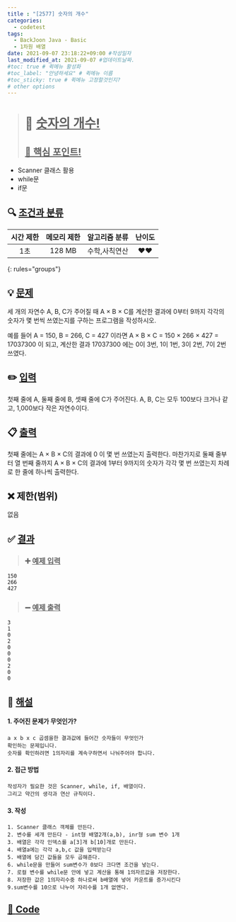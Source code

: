 ```yaml
---
title : "[2577] 숫자의 개수"
categories:
  - codetest
tags:
  - BackJoon Java - Basic
  - 1차원 배열
date: 2021-09-07 23:18:22+09:00 #작성일자
last_modified_at: 2021-09-07 #업데이트날짜.
#toc: true # 퀵메뉴 활성화
#toc_label: "안녕하세요" # 퀵메뉴 이름
#toc_sticky: true # 퀵메뉴 고정할것인지?
# other options
---
```

> # 📜 <u>숫자의 개수!</u> 
> ## <u>📌 핵심 포인트!</u> 
*  Scanner 클래스 활용
* while문
*  if문


## 🔍 <u>조건과 분류</u>

| 시간 제한  | 메모리 제한  |  알고리즘 분류 | 난이도 
|:-------------:|:---------------:|:-----------:|:---------:
| 1초 | 128 MB | 수학,사칙연산 | ❤️❤️ 
{: rules="groups"}

## 💡 <u>문제</u> 
세 개의 자연수 A, B, C가 주어질 때 A × B × C를 계산한 결과에 0부터 9까지 각각의 숫자가 몇 번씩 쓰였는지를 구하는 프로그램을 작성하시오.

예를 들어 A = 150, B = 266, C = 427 이라면 A × B × C = 150 × 266 × 427 = 17037300 이 되고, 계산한 결과 17037300 에는 0이 3번, 1이 1번, 3이 2번, 7이 2번 쓰였다.

## ✏️ <u>입력</u>
첫째 줄에 A, 둘째 줄에 B, 셋째 줄에 C가 주어진다. A, B, C는 모두 100보다 크거나 같고, 1,000보다 작은 자연수이다.

## 📋 <u>출력</u>
첫째 줄에는 A × B × C의 결과에 0 이 몇 번 쓰였는지 출력한다. 마찬가지로 둘째 줄부터 열 번째 줄까지 A × B × C의 결과에 1부터 9까지의 숫자가 각각 몇 번 쓰였는지 차례로 한 줄에 하나씩 출력한다.

## ❌ 제한(범위)
없음

## ✅ <u>결과</u>
> ### ➕ <u>예제 입력</u>
	150
	266
	427
		
> ### ➖ <u>예제 출력</u>
	3
	1
	0
	2
	0
	0
	0
	2
	0
	0

## 💭 <u>해설</u>
#### 1. 주어진 문제가 무엇인가?
	a x b x c 곱셈을한 결과값에 들어간 숫자들이 무엇인가
	확인하는 문제입니다.
	숫자를 확인하려면 1의자리를 계속구하면서 나눠주어야 합니다.

#### 2. 접근 방법
	작성자가 필요한 것은 Scanner, while, if, 배열이다.
	그리고 약간의 생각과 연산 규칙이다.

#### 3. 작성
	1. Scanner 클래스 객체를 만든다.
	2. 변수를 세개 만든다 - int형 배열2개(a,b), inr형 sum 변수 1개
	3. 배열은 각각 인덱스를 a[3]개 b[10]개로 만든다.
	4. 배열a에는 각각 a,b,c 값을 입력받는다
	5. 배열에 담긴 값들을 모두 곱해준다.
	6. while문을 만들어 sum변수가 0보다 크다면 조건을 넣는다.
	7. 로컬 변수를 while문 안에 넣고 계산을 통해 1의자르값을 저장한다.
	8. 저장한 값은 1의자리수중 하나로써 b배열에 넣어 카운트를 증가시킨다
	9.sum변수를 10으로 나누어 자리수를 1개 없앤다.

## <u>📖 <u>Code</u>
<script src="https://gist.github.com/Cononi/ab546a8c0925271713b2dd50a08b2c0f.js"></script>